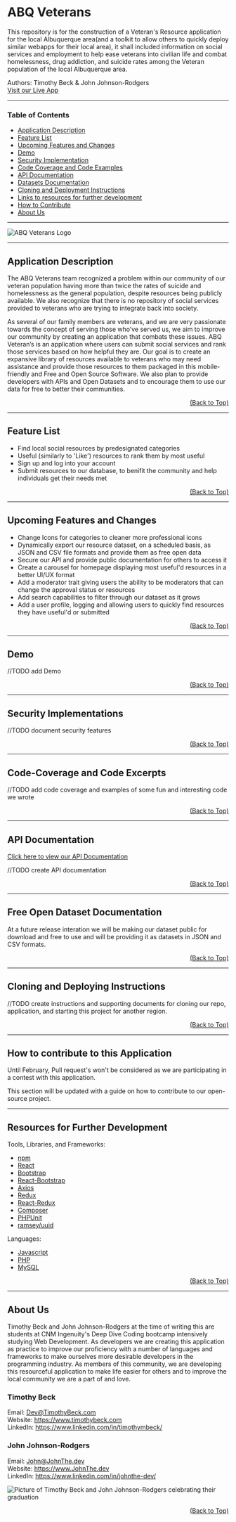 # ABQ Veterans

This repository is for the construction of a Veteran's Resource application for the local Albuquerque area(and a toolkit to allow others to quickly deploy similar webapps for their local area), it shall included information on social services and employment to help ease veterans into civilian life and combat homelessness, drug addiction, and suicide rates among the Veteran population of the local Albuquerque area.

Authors: Timothy Beck & John Johnson-Rodgers  
[Visit our Live App](www.abqveterans.com)  

---
### Table of Contents

* [Application Description](https://github.com/Veteran-Capstone-Group/Veteran-Resource-WebApp#Application-Description)
* [Feature List](https://github.com/Veteran-Capstone-Group/Veteran-Resource-WebApp#Feature-List)
* [Upcoming Features and Changes](https://github.com/Veteran-Capstone-Group/Veteran-Resource-WebApp#Upcoming-Features-and-Changes)
* [Demo](https://github.com/Veteran-Capstone-Group/Veteran-Resource-WebApp#Demo)
* [Security Implementation](https://github.com/Veteran-Capstone-Group/Veteran-Resource-WebApp#Security-Implementations)
* [Code Coverage and Code Examples](https://github.com/Veteran-Capstone-Group/Veteran-Resource-WebApp#Code-Coverage-and-Code-Excerpts)
* [API Documentation](https://github.com/Veteran-Capstone-Group/Veteran-Resource-WebApp#API-Documentation)
* [Datasets Documentation](https://github.com/Veteran-Capstone-Group/Veteran-Resource-WebApp#Free-Open-Dataset-Documentation)
* [Cloning and Deployment Instructions](https://github.com/Veteran-Capstone-Group/Veteran-Resource-WebApp#Cloning-and-Deploying-Instructions)
* [Links to resources for further development](https://github.com/Veteran-Capstone-Group/Veteran-Resource-WebApp#Resources-for-Further-Development)
* [How to Contribute](https://github.com/Veteran-Capstone-Group/Veteran-Resource-WebApp#How-to-contribute-to-this-Application)
* [About Us](https://github.com/Veteran-Capstone-Group/Veteran-Resource-WebApp#About-Us)
---
 
![ABQ Veterans Logo](https://raw.githubusercontent.com/Veteran-Capstone-Group/Veteran-Resource-WebApp/integration/app/src/shared/img/flagofcodewithlogo.png)

---
## Application Description

The ABQ Veterans team recognized a problem within our community of our veteran population having more than twice the rates of suicide and homelessness as the general population, despite resources being publicly available. We also recognize that there is no repository of social services provided to veterans who are trying to integrate back into society. 

As several of our family members are veterans, and we are very passionate towards the concept of serving those who’ve served us, we aim to improve our community by creating an application that combats these issues. ABQ Veteran’s is an application where users can submit social services and rank those services based on how helpful they are. Our goal is to create an expansive library of resources available to veterans who may need assistance and provide those resources to them packaged in this mobile-friendly and Free and Open Source Software. We also plan to provide developers with APIs and Open Datasets and to encourage them to use our data for free to better their communities.

[<p align="right">(Back to Top)</p>](https://github.com/Veteran-Capstone-Group/Veteran-Resource-WebApp#ABQ-Veterans)

---
## Feature List

* Find local social resources by predesignated categories
* Useful (similarly to 'Like') resources to rank them by most useful
* Sign up and log into your account
* Submit resources to our database, to benifit the community and help individuals get their needs met


[<p align="right">(Back to Top)</p>](https://github.com/Veteran-Capstone-Group/Veteran-Resource-WebApp#ABQ-Veterans)

---
## Upcoming Features and Changes

* Change Icons for categories to cleaner more professional icons
* Dynamically export our resource dataset, on a scheduled basis, as JSON and CSV file formats and provide them as free open data
* Secure our API and provide public documentation for others to access it
* Create a carousel for homepage displaying most useful'd resources in a better UI/UX format
* Add a moderator trait giving users the ability to be moderators that can change the approval status or resources
* Add search capabilities to filter through our dataset as it grows
* Add a user profile, logging and allowing users to quickly find resources they have useful'd or submitted

[<p align="right">(Back to Top)</p>](https://github.com/Veteran-Capstone-Group/Veteran-Resource-WebApp#ABQ-Veterans)

---
## Demo

//TODO add Demo

[<p align="right">(Back to Top)</p>](https://github.com/Veteran-Capstone-Group/Veteran-Resource-WebApp#ABQ-Veterans)

---
## Security Implementations

//TODO document security features

[<p align="right">(Back to Top)</p>](https://github.com/Veteran-Capstone-Group/Veteran-Resource-WebApp#ABQ-Veterans)

---

## Code-Coverage and Code Excerpts

//TODO add code coverage and examples of some fun and interesting code we wrote

[<p align="right">(Back to Top)</p>](https://github.com/Veteran-Capstone-Group/Veteran-Resource-WebApp#ABQ-Veterans)

---
## API Documentation

 [Click here to view our API Documentation]()
 
//TODO create API documentation


[<p align="right">(Back to Top)</p>](https://github.com/Veteran-Capstone-Group/Veteran-Resource-WebApp#ABQ-Veterans)

---
## Free Open Dataset Documentation

At a future release interation we will be making our dataset public for download and free to use and will be providing it as datasets in JSON and CSV formats. 

[<p align="right">(Back to Top)</p>](https://github.com/Veteran-Capstone-Group/Veteran-Resource-WebApp#ABQ-Veterans)

---
## Cloning and Deploying Instructions

//TODO create instructions and supporting documents for cloning our repo, application, and starting this project for another region.

[<p align="right">(Back to Top)</p>](https://github.com/Veteran-Capstone-Group/Veteran-Resource-WebApp#ABQ-Veterans)

---
## How to contribute to this Application

Until February, Pull request's won't be considered as we are participating in a contest with this application.  

This section will be updated with a guide on how to contribute to our open-source project.

---

## Resources for Further Development

Tools, Libraries, and Frameworks:
* [npm](https://docs.npmjs.com/)
* [React](https://reactjs.org/docs/getting-started.html)
* [Bootstrap](https://getbootstrap.com/docs/4.0/getting-started/introduction/)
* [React-Bootstrap](https://react-bootstrap.github.io/getting-started/introduction) 
* [Axios](https://www.npmjs.com/package/axios)
* [Redux](https://redux.js.org/introduction/getting-started)
* [React-Redux](https://react-redux.js.org/introduction/quick-start)
* [Composer](https://getcomposer.org/doc/)
* [PHPUnit](https://phpunit.readthedocs.io/en/8.5/)
* [ramsey/uuid](https://github.com/ramsey/uuid)

Languages:
* [Javascript](https://developer.mozilla.org/en-US/docs/Web/JavaScript)
* [PHP](https://www.php.net/docs.php)
* [MySQL](https://dev.mysql.com/doc/)


[<p align="right">(Back to Top)</p>](https://github.com/Veteran-Capstone-Group/Veteran-Resource-WebApp#ABQ-Veterans)

---
## About Us

Timothy Beck and John Johnson-Rodgers at the time of writing this are students at CNM Ingenuity's Deep Dive Coding bootcamp intensively studying Web Development. As developers we are creating this application as practice to improve our proficiency with a number of languages and frameworks to make ourselves more desirable developers in the programming industry. As members of this community, we are developing this resourceful application to make life easier for others and to improve the local community we are a part of and love.

### Timothy Beck
Email: Dev@TimothyBeck.com  
Website: https://www.timothybeck.com  
LinkedIn: https://www.linkedin.com/in/timothymbeck/  

### John Johnson-Rodgers
Email: John@JohnThe.dev  
Website: https://www.JohnThe.dev  
LinkedIn: https://www.linkedin.com/in/johnthe-dev/  

![Picture of Timothy Beck and John Johnson-Rodgers celebrating their graduation](https://raw.githubusercontent.com/Veteran-Capstone-Group/Veteran-Resource-WebApp/integration/documentation/IMG_18161.jpg)




[<p align="right">(Back to Top)</p>](https://github.com/Veteran-Capstone-Group/Veteran-Resource-WebApp#ABQ-Veterans)















